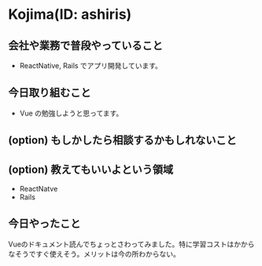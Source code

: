 # Kojima(ID: ashiris)

## 会社や業務で普段やっていること
- ReactNative, Rails でアプリ開発しています。

## 今日取り組むこと
- Vue の勉強しようと思ってます。

## (option) もしかしたら相談するかもしれないこと

## (option) 教えてもいいよという領域
- ReactNatve
- Rails

## 今日やったこと

Vueのドキュメント読んでちょっとさわってみました。特に学習コストはかからなそうですぐ使えそう。メリットは今の所わからない。
